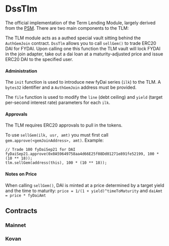 # DssTlm

The official implementation of the Term Lending Module, largely derived from the [PSM](https://forum.makerdao.com/t/mip29-peg-stability-module/5071). There are two main components to the TLM:

The TLM module acts as a authed special vault sitting behind the `AuthGemJoin` contract. `DssTlm` allows you to call `sellGem()` to trade ERC20 DAI for FYDAI. Upon calling one this function the TLM vault will lock FYDAI in the join adapter, take out a dai loan at a maturity-adjusted price and issue ERC20 DAI to the specified user.

#### Administration

The `init` function is used to introduce new fyDai series (`ilk`) to the TLM. A `bytes32` identifier and a `AuthGemJoin` address must be provided.

The `file` function is used to modify the `line` (debt ceiling) and `yield` (target per-second interest rate) parameters for each `ilk`.

#### Approvals

The TLM requires ERC20 approvals to pull in the tokens.

To use `sellGem(ilk, usr, amt)` you must first call `gem.approve(<gemJoinAddress>, amt)`. Example:

    // Trade 100 fyDaiSep21 for DAI
    fyDaiSep21.approve(0x0A59649758aa4d66E25f08Dd01271e891fe52199, 100 * (10 ** 18));
    tlm.sellGem(address(this), 100 * (10 ** 18));

#### Notes on Price

When calling `sellGem()`, DAI is minted at a price determined by a target yield and the time to maturity: `price = 1/(1 + yield)^timeToMaturity` and `daiAmt = price * fyDaiAmt`

## Contracts

### Mainnet

### Kovan
